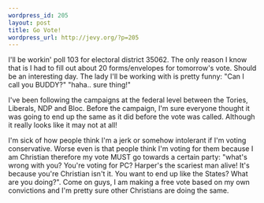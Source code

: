 ```yaml
--- 
wordpress_id: 205
layout: post
title: Go Vote!
wordpress_url: http://jevy.org/?p=205
---
```

I'll be workin' poll 103 for electoral district 35062.  The only reason I know that is I had to fill out about 20 forms/envelopes for tomorrow's vote.  Should be an interesting day.  The lady I'll be working with is pretty funny: "Can I call you BUDDY?"  "haha.. sure thing!"

I've been following the campaigns at the federal level between the Tories, Liberals, NDP and Bloc.  Before the campaign, I'm sure everyone thought it was going to end up the same as it did before the vote was called.  Although it really looks like it may not at all!

I'm sick of how people think I'm a jerk or somehow intolerant if I'm voting conservative.  Worse even is that people think I'm voting for them because I am Christian therefore my vote MUST go towards a certain party:  "what's wrong with you?  You're voting for PC?  Harper's the scariest man alive!  It's because you're Christian isn't it.  You want to end up like the States?  What are you doing?".  Come on guys, I am making a free vote based on my own convictions and I'm pretty sure other Christians are doing the same.
